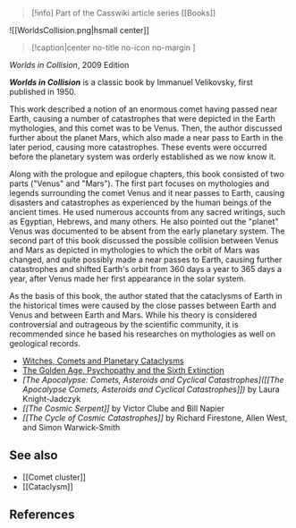 > [!info] Part of the Casswiki article series [[Books]]

![[WorldsCollision.png|hsmall center]]
> [!caption|center no-title no-icon no-margin ]
> 
_Worlds in Collision_, 2009 Edition

_**Worlds in Collision**_ is a classic book by Immanuel Velikovsky, first published in 1950.

This work described a notion of an enormous comet having passed near Earth, causing a number of catastrophes that were depicted in the Earth mythologies, and this comet was to be Venus. Then, the author discussed further about the planet Mars, which also made a near pass to Earth in the later period, causing more catastrophes. These events were occurred before the planetary system was orderly established as we now know it.

Along with the prologue and epilogue chapters, this book consisted of two parts ("Venus" and "Mars"). The first part focuses on mythologies and legends surrounding the comet Venus and it near passes to Earth, causing disasters and catastrophes as experienced by the human beings of the ancient times. He used numerous accounts from any sacred writings, such as Egyptian, Hebrews, and many others. He also pointed out the "planet" Venus was documented to be absent from the early planetary system. The second part of this book discussed the possible collision between Venus and Mars as depicted in mythologies to which the orbit of Mars was changed, and quite possibly made a near passes to Earth, causing further catastrophes and shifted Earth's orbit from 360 days a year to 365 days a year, after Venus made her first appearance in the solar system.

As the basis of this book, the author stated that the cataclysms of Earth in the historical times were caused by the close passes between Earth and Venus and between Earth and Mars. While his theory is considered controversial and outrageous by the scientific community, it is recommended since he based his researches on mythologies as well on geological records.

*   [Witches, Comets and Planetary Cataclysms](http://cassiopaea.org/2011/11/07/witches-comets-and-planetary-cataclysms-2/)
*   [The Golden Age, Psychopathy and the Sixth Extinction](http://cassiopaea.org/2011/04/15/the-golden-age-psychopathy-and-the-sixth-extinction/)
*   _[The Apocalypse: Comets, Asteroids and Cyclical Catastrophes]([[The Apocalypse Comets, Asteroids and Cyclical Catastrophes]])_ by Laura Knight-Jadczyk
*   _[[The Cosmic Serpent]]_ by Victor Clube and Bill Napier
*   _[[The Cycle of Cosmic Catastrophes]]_ by Richard Firestone, Allen West, and Simon Warwick-Smith

See also
--------

*   [[Comet cluster]]
*   [[Cataclysm]]

References
----------